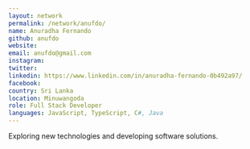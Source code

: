 ```yaml
---
layout: network
permalink: /network/anufdo/
name: Anuradha Fernando
github: anufdo
website:
email: anufdo@gmail.com
instagram:
twitter:
linkedin: https://www.linkedin.com/in/anuradha-fernando-0b492a97/
facebook:
country: Sri Lanka
location: Minuwangoda
role: Full Stack Developer
languages: JavaScript, TypeScript, C#, Java
---
```


Exploring new technologies and developing software solutions.
